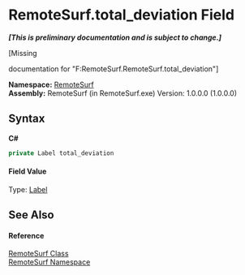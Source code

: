 # RemoteSurf.total_deviation Field
 _**\[This is preliminary documentation and is subject to change.\]**_

\[Missing <summary> documentation for "F:RemoteSurf.RemoteSurf.total_deviation"\]

**Namespace:**&nbsp;<a href="N_RemoteSurf">RemoteSurf</a><br />**Assembly:**&nbsp;RemoteSurf (in RemoteSurf.exe) Version: 1.0.0.0 (1.0.0.0)

## Syntax

**C#**<br />
``` C#
private Label total_deviation
```


#### Field Value
Type: <a href="http://msdn2.microsoft.com/en-us/library/cca0ee09" target="_self">Label</a>

## See Also


#### Reference
<a href="T_RemoteSurf_RemoteSurf">RemoteSurf Class</a><br /><a href="N_RemoteSurf">RemoteSurf Namespace</a><br />